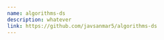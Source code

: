 ```yaml
---
name: algorithms-ds 
description: whatever
link: https://github.com/javsanmar5/algorithms-ds
---
```


